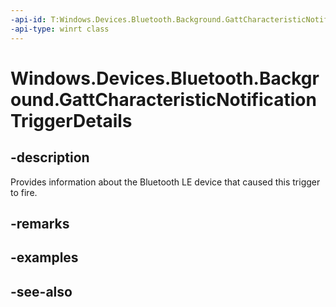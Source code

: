 ----api-id: T:Windows.Devices.Bluetooth.Background.GattCharacteristicNotificationTriggerDetails
-api-type: winrt class
---<!-- Class syntax.public class GattCharacteristicNotificationTriggerDetails : Windows.Devices.Bluetooth.Background.IGattCharacteristicNotificationTriggerDetails, Windows.Devices.Bluetooth.Background.IGattCharacteristicNotificationTriggerDetails2--># Windows.Devices.Bluetooth.Background.GattCharacteristicNotificationTriggerDetails## -descriptionProvides information about the Bluetooth LE device that caused this trigger to fire.## -remarks## -examples## -see-also
